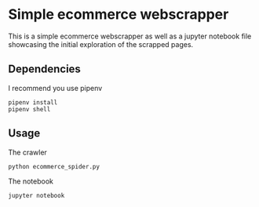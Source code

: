 # Simple ecommerce webscrapper

This is a simple ecommerce webscrapper as well as a jupyter notebook file showcasing the initial exploration of the scrapped pages.

## Dependencies

I recommend you use pipenv

```
pipenv install
pipenv shell
```

## Usage

The crawler
```
python ecommerce_spider.py
```

The notebook
```
jupyter notebook
```
